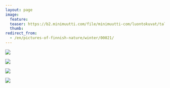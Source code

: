 ```yaml
---
layout: page
image:
  feature:
  teaser: https://b2.minimuutti.com/file/minimuutti-com/luontokuvat/talvi/DSC59980-245px.jpg
  thumb:
redirect_from:
  - /en/pictures-of-finnish-nature/winter/00021/
---
```


[![](https://b2.minimuutti.com/file/minimuutti-com/luontokuvat/talvi/DSC59980-800px.jpg)](https://dl.dropboxusercontent.com/sh/ea1wtnz7z734o12/AACdq8m8PFpYSE_9_xxMDpPga/luontokuvat/talvi/DSC59980.jpg)

[![](https://b2.minimuutti.com/file/minimuutti-com/luontokuvat/talvi/DSC59984-800px.jpg)](https://dl.dropboxusercontent.com/sh/ea1wtnz7z734o12/AAA_1rEVm7PmjIqzbFk0FPZBa/luontokuvat/talvi/DSC59984.jpg)

[![](https://b2.minimuutti.com/file/minimuutti-com/luontokuvat/talvi/DSC59987-800px.jpg)](https://dl.dropboxusercontent.com/sh/ea1wtnz7z734o12/AAD_We-YqqWwrguDlkGzBYpva/luontokuvat/talvi/DSC59987.jpg)

[![](https://b2.minimuutti.com/file/minimuutti-com/luontokuvat/talvi/DSC59988-800px.jpg)](https://dl.dropboxusercontent.com/sh/ea1wtnz7z734o12/AAAowHJBLxXuUxyD_Cn-Yoeka/luontokuvat/talvi/DSC59988.jpg)

